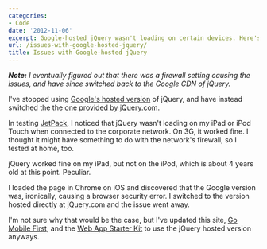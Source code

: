 ```yaml
---
categories:
- Code
date: '2012-11-06'
excerpt: Google-hosted jQuery wasn't loading on certain devices. Here's how I fixed it.
url: /issues-with-google-hosted-jquery/
title: Issues with Google-hosted jQuery
---
```


<em><strong>Note:</strong> I eventually figured out that there was a firewall setting causing the issues, and have since switched back to the Google CDN of jQuery.</em>

I've stopped using <a href="https://developers.google.com/speed/libraries/devguide">Google's hosted version</a> of jQuery, and have instead switched the the <a href="http://jquery.com/download/">one provided by jQuery.com</a>.

In testing <a href="https://gomakethings.com/work/jetpack/">JetPack</a>, I noticed that jQuery wasn't loading on my iPad or iPod Touch when connected to the corporate network. On 3G, it worked fine. I thought it might have something to do with the network's firewall, so I tested at home, too.

jQuery worked fine on my iPad, but not on the iPod, which is about 4 years old at this point. Peculiar.

I loaded the page in Chrome on iOS and discovered that the Google version was, ironically, causing a browser security error. I switched to the version hosted directly at jQuery.com and the issue went away.

I'm not sure why that would be the case, but I've updated this site, <a href="http://cferdinandi.github.com/go-mobile-first/">Go Mobile First</a>, and the <a href="http://cferdinandi.github.com/web-app-starter-kit/">Web App Starter Kit</a> to use the jQuery hosted version anyways.
